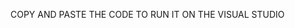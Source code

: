 COPY AND PASTE THE CODE TO RUN IT ON THE VISUAL STUDIO
<!---
10443588/10443588 is a ✨ special ✨ repository because its `README.md` (this file) appears on your GitHub profile.
You can click the Preview link to take a look at your changes.
--->
